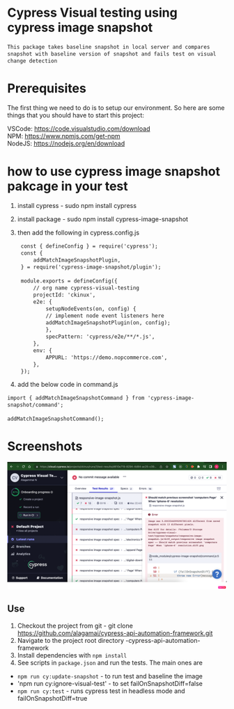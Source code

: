# Cypress Visual testing using cypress image snapshot  
    This package takes baseline snapshot in local server and compares snapshot with baseline version of snapshot and fails test on visual change detection

# Prerequisites

The first thing we need to do is to setup our environment. So here are some things that you should have to start this project:

VSCode: https://code.visualstudio.com/download </br>
NPM: https://www.npmjs.com/get-npm </br>
NodeJS: https://nodejs.org/en/download

# how to use cypress image snapshot pakcage in your test
1. install cypress - sudo npm install cypress
2. install package - sudo npm install cypress-image-snapshot 
3. then add the following in cypress.config.js

		const { defineConfig } = require('cypress');
		const {
			addMatchImageSnapshotPlugin,
		} = require('cypress-image-snapshot/plugin');

		module.exports = defineConfig({
			// org name cypress-visual-testing
			projectId: 'ckinux',
			e2e: {
				setupNodeEvents(on, config) {
				// implement node event listeners here
				addMatchImageSnapshotPlugin(on, config);
				},
				specPattern: 'cypress/e2e/**/*.js',
			},
			env: {
				APPURL: 'https://demo.nopcommerce.com',
			},
		});
4.   add the below code in command.js

	import { addMatchImageSnapshotCommand } from 'cypress-image-snapshot/command';

	addMatchImageSnapshotCommand();


# Screenshots
![cypress-cloud-runner-report](https://github.com/alagamai/cypress-visual-testing-image-snapshot/blob/main/cypress/images/report1.png "cypress-cloud-runner-report")


## Use

1. Checkout the project from git - git clone https://github.com/alagamai/cypress-api-automation-framework.git
2. Navigate to the project root directory -cypress-api-automation-framework
3. Install dependencies with `npm install` 
4. See scripts in `package.json` and run the tests. The main ones are
* `npm run cy:update-snapshot` - to run test and baseline the image
* 'npm run cy:ignore-visual-test' - to set failOnSnapshotDiff=false
* `npm run cy:test` - runs cypress test in headless mode and failOnSnapshotDiff=true
    

